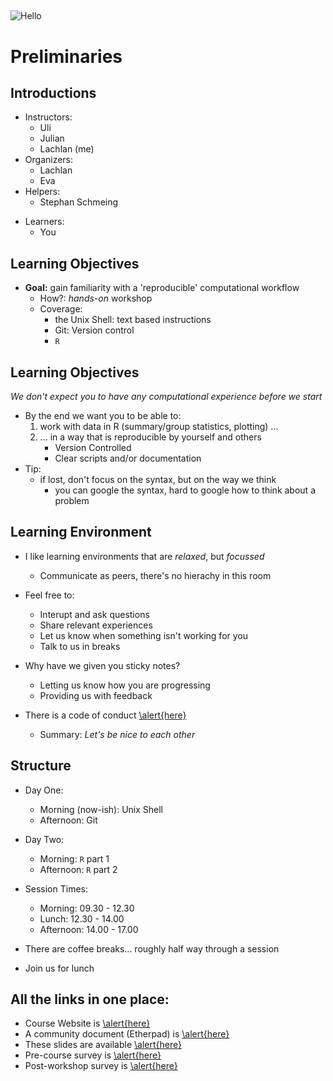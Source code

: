 ##

![Hello](https://www.ethz.ch/de/news-und-veranstaltungen/eth-news/news/2014/02/grueezi-und-welcome-in-der-schweiz/_jcr_content/news_content/fullwidthimage_0/image.imageformat.fullwidth.22217476.jpg)

# Preliminaries

## Introductions

* Instructors:
    * Uli
    * Julian
    * Lachlan (me)
* Organizers:
    * Lachlan
    * Eva
* Helpers:
    - Stephan Schmeing
- Learners:
    * You

## Learning Objectives


* **Goal:** gain familiarity with a 'reproducible' computational workflow
    * How?: *hands-on* workshop
    * Coverage:
        * the Unix Shell: text based instructions
        * Git: Version control
        * `R`

## Learning Objectives


*We don't expect you to have any computational experience before we start*

- By the end we want you to be able to:
    1. work with data in R (summary/group statistics, plotting) ...
    2. ... in a way that is reproducible by yourself and others
        - Version Controlled
        - Clear scripts and/or documentation
- Tip:
    - if lost, don't focus on the syntax, but on the way we think
        - you can google the syntax, hard to google how to think about a problem

## Learning Environment

* I like learning environments that are *relaxed*, but *focussed*
    * Communicate as peers, there's no hierachy in this room

* Feel free to:
    * Interupt and ask questions
    * Share relevant experiences
    * Let us know when something isn't working for you
    * Talk to us in breaks

* Why have we given you sticky notes?
    * Letting us know how you are progressing
    * Providing us with feedback

* There is a code of conduct [\alert{here}](http://www.datacarpentry.org/code-of-conduct/)
    * Summary: *Let's be nice to each other*

## Structure

* Day One:
    * Morning (now-ish): Unix Shell
    * Afternoon: Git
* Day Two:
    * Morning: `R` part 1
    * Afternoon: `R` part 2

* Session Times:
    * Morning: 09.30 - 12.30
    * Lunch: 12.30 - 14.00
    * Afternoon: 14.00 - 17.00

* There are coffee breaks... roughly half way through a session
* Join us for lunch


## All the links in one place:

* Course Website is [\alert{here}](https://mkcor.github.io/2019-02-17-zurich/)
* A community document (Etherpad) is [\alert{here}](https://pad.carpentries.org/2019-02-17-zurich)
* These slides are available [\alert{here}]()
* Pre-course survey is [\alert{here}](https://www.surveymonkey.com/r/swc_pre_workshop_v1?workshop_id=2019-02-17-zurich)
* Post-workshop survey is [\alert{here}](https://www.surveymonkey.com/r/swc_post_workshop_v1?workshop_id=2019-02-17-zurich)
